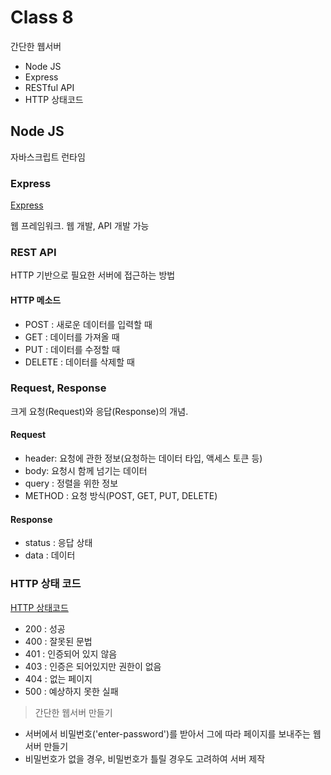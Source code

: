 # Class 8

간단한 웹서버

* Node JS
* Express
* RESTful API
* HTTP 상태코드

## Node JS

자바스크립트 런타임

### Express

[Express](https://expressjs.com/ko/)

웹 프레임워크. 웹 개발, API 개발 가능

### REST API

HTTP 기반으로 필요한 서버에 접근하는 방법

#### HTTP 메소드

- POST : 새로운 데이터를 입력할 때
- GET : 데이터를 가져올 때
- PUT : 데이터를 수정할 때
- DELETE : 데이터를 삭제할 때

### Request, Response

크게 요청(Request)와 응답(Response)의 개념.

#### Request

- header: 요청에 관한 정보(요청하는 데이터 타입, 액세스 토큰 등)
- body: 요청시 함께 넘기는 데이터
- query : 정렬을 위한 정보
- METHOD : 요청 방식(POST, GET, PUT, DELETE)

#### Response

- status : 응답 상태
- data : 데이터

### HTTP 상태 코드

[HTTP 상태코드](https://developer.mozilla.org/ko/docs/Web/HTTP/Status)

- 200 : 성공
- 400 : 잘못된 문법
- 401 : 인증되어 있지 않음
- 403 : 인증은 되어있지만 권한이 없음
- 404 : 없는 페이지
- 500 : 예상하지 못한 실패

> 간단한 웹서버 만들기

* 서버에서 비밀번호('enter-password')를 받아서 그에 따라 페이지를 보내주는 웹서버 만들기
* 비밀번호가 없을 경우, 비밀번호가 틀릴 경우도 고려하여 서버 제작
